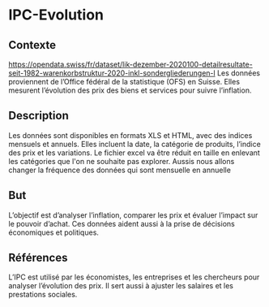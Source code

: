 # IPC-Evolution
## Contexte
https://opendata.swiss/fr/dataset/lik-dezember-2020100-detailresultate-seit-1982-warenkorbstruktur-2020-inkl-sondergliederungen-l
Les données proviennent de l’Office fédéral de la statistique (OFS) en Suisse. Elles mesurent l’évolution des prix des biens et services pour suivre l’inflation.

## Description
Les données sont disponibles en formats XLS et HTML, avec des indices mensuels et annuels. Elles incluent la date, la catégorie de produits, l’indice des prix et les variations.
Le fichier excel va être réduit en taille en enlevant les catégories que l'on ne souhaite pas explorer. Aussis nous allons changer la fréquence des données qui sont mensuelle en annuelle

## But
L’objectif est d’analyser l’inflation, comparer les prix et évaluer l’impact sur le pouvoir d’achat. Ces données aident aussi à la prise de décisions économiques et politiques.

## Références
L’IPC est utilisé par les économistes, les entreprises et les chercheurs pour analyser l’évolution des prix. Il sert aussi à ajuster les salaires et les prestations sociales.
